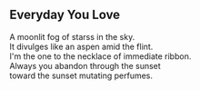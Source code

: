Everyday You Love
-----------------
A moonlit fog of starss in the sky.  
It divulges like an aspen amid the flint.  
I'm the one to the necklace of immediate ribbon.  
Always you abandon through the sunset  
toward the sunset mutating perfumes.  
